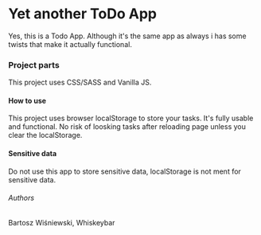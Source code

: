 # Yet another ToDo App
Yes, this is a Todo App. Although it's the same app as always i has some twists that make it actually functional.
### Project parts
This project uses CSS/SASS and Vanilla JS. 
#### How to use
This project uses browser localStorage to store your tasks. It's fully usable and functional. No risk of loosking tasks after reloading page unless you clear the localStorage.
#### Sensitive data
Do not use this app to store sensitive data, localStorage is not ment for sensitive data. 
###### Authors
Bartosz Wiśniewski, Whiskeybar

